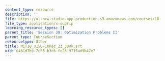 ```yaml
---
content_type: resource
description: ''
file: https://ol-ocw-studio-app-production.s3.amazonaws.com/courses/18-01sc-single-variable-calculus-fall-2010/0461d7b07c55b3c6fc2597f5ad9b42e7_MIT18_01SCF10Rec_22_300k.srt
file_type: application/x-subrip
learning_resource_types: []
parent_title: 'Session 30: Optimization Problems II'
parent_type: CourseSection
resourcetype: Other
title: MIT18_01SCF10Rec_22_300k.srt
uid: 0461d7b0-7c55-b3c6-fc25-97f5ad9b42e7
---
```

